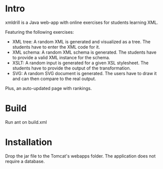 Intro
=====

xmldrill is a Java web-app with online exercises for students learning XML.

Featuring the following exercises:

- XML tree: A random XML is generated and visualized as a tree. The students have to enter the XML code for it.
- XML schema: A random XML schema is generated. The students have to provide a valid XML instance for the schema. 
- XSLT: A random input is generated for a given XSL stylesheet. The students have to provide the output of the transformation. 
- SVG: A random SVG document is generated. The users have to draw it and can then compare to the real output. 


Plus, an auto-updated page with rankings.


Build
=====
Run ant on build.xml 


Installation
============
Drop the jar file to the Tomcat's webapps folder. The application does not require a database. 


